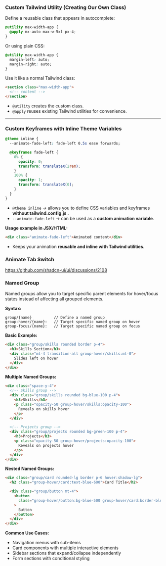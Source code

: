 ### **Custom Tailwind Utility (Creating Our Own Class)**

Define a reusable class that appears in autocomplete:

```css
@utility max-width-app {
  @apply mx-auto max-w-5xl px-4;
}
```

Or using plain CSS:

```css
@utility max-width-app {
  margin-left: auto;
  margin-right: auto;
}
```

Use it like a normal Tailwind class:

```html
<section class="max-width-app">
  <!-- content -->
</section>
```

- `@utility` creates the custom class.
- `@apply` reuses existing Tailwind utilities for convenience.

---

### **Custom Keyframes with Inline Theme Variables**

```css
@theme inline {
  --animate-fade-left: fade-left 0.5s ease forwards;

  @keyframes fade-left {
    0% {
      opacity: 0;
      transform: translateX(2rem);
    }
    100% {
      opacity: 1;
      transform: translateX(0);
    }
  }
}
```

- `@theme inline` → allows you to define CSS variables and keyframes **without tailwind.config.js** .
- `--animate-fade-left` → can be used as a **custom animation variable**.

**Usage example in JSX/HTML:**

```html
<div class="animate-fade-left">Animated content</div>
```

- Keeps your animation **reusable and inline with Tailwind utilities**.

### **Animate Tab Switch**

https://github.com/shadcn-ui/ui/discussions/2108

### **Named Group**

Named groups allow you to target specific parent elements for hover/focus states instead of affecting all grouped elements.

**Syntax:**

```
group/{name}          // Define a named group
group-hover/{name}:   // Target specific named group on hover
group-focus/{name}:   // Target specific named group on focus
```

**Basic Example:**

```html
<div class="group/skills rounded border p-4">
  <h3>Skills Section</h3>
  <div class="ml-4 transition-all group-hover/skills:ml-0">
    Slides left on hover
  </div>
</div>
```

**Multiple Named Groups:**

```html
<div class="space-y-4">
  <!-- Skills group -->
  <div class="group/skills rounded bg-blue-100 p-4">
    <h3>Skills</h3>
    <p class="opacity-50 group-hover/skills:opacity-100">
      Reveals on skills hover
    </p>
  </div>

  <!-- Projects group -->
  <div class="group/projects rounded bg-green-100 p-4">
    <h3>Projects</h3>
    <p class="opacity-50 group-hover/projects:opacity-100">
      Reveals on projects hover
    </p>
  </div>
</div>
```

**Nested Named Groups:**

```html
<div class="group/card rounded-lg border p-6 hover:shadow-lg">
  <h2 class="group-hover/card:text-blue-600">Card Title</h2>

  <div class="group/button mt-4">
    <button
      class="group-hover/button:bg-blue-500 group-hover/card:border-blue-300"
    >
      Button
    </button>
  </div>
</div>
```

**Common Use Cases:**

- Navigation menus with sub-items
- Card components with multiple interactive elements
- Sidebar sections that expand/collapse independently
- Form sections with conditional styling
